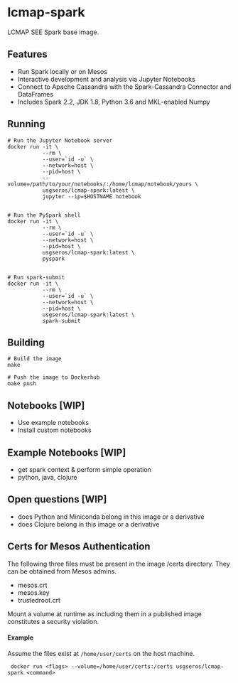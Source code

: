 # lcmap-spark
LCMAP SEE Spark base image.

## Features
* Run Spark locally or on Mesos
* Interactive development and analysis via Jupyter Notebooks
* Connect to Apache Cassandra with the Spark-Cassandra Connector and DataFrames
* Includes Spark 2.2, JDK 1.8, Python 3.6 and MKL-enabled Numpy 

## Running

```
# Run the Jupyter Notebook server
docker run -it \
           --rm \
           --user=`id -u` \
           --network=host \
           --pid=host \
           --volume=/path/to/your/notebooks/:/home/lcmap/notebook/yours \
           usgseros/lcmap-spark:latest \
           jupyter --ip=$HOSTNAME notebook


# Run the PySpark shell
docker run -it \
           --rm \
           --user=`id -u` \
           --network=host \
           --pid=host \
           usgseros/lcmap-spark:latest \
           pyspark


# Run spark-submit
docker run -it \
           --rm \
           --user=`id -u` \
           --network=host \
           --pid=host \
           usgseros/lcmap-spark:latest \
           spark-submit
```

## Building
```
# Build the image
make

# Push the image to Dockerhub
make push
```

## Notebooks [WIP]
* Use example notebooks
* Install custom notebooks

## Example Notebooks [WIP]
* get spark context & perform simple operation
* python, java, clojure

## Open questions [WIP]
* does Python and Miniconda belong in this image or a derivative
* does Clojure belong in this image or a derivative

## Certs for Mesos Authentication
The following three files must be present in the image /certs directory.  They can be obtained from
Mesos admins.
* mesos.crt
* mesos.key
* trustedroot.crt

Mount a volume at runtime as including them in a published image constitutes a security violation.

#### Example
Assume the files exist at ```/home/user/certs``` on the host machine.

``` docker run <flags> --volume=/home/user/certs:/certs usgseros/lcmap-spark <command>```